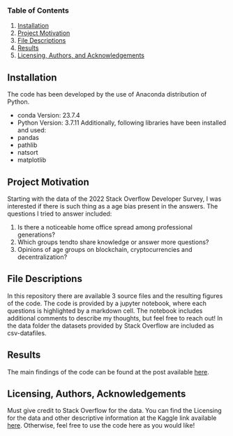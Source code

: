 ### Table of Contents

1. [Installation](#installation)
2. [Project Motivation](#motivation)
3. [File Descriptions](#files)
4. [Results](#results)
5. [Licensing, Authors, and Acknowledgements](#licensing)

## Installation <a name="installation"></a>

The code has been developed by the use of Anaconda distribution of Python.
  - conda Version: 23.7.4
  - Python Version: 3.7.11
Additionally, following libraries have been installed and used:
  - pandas
  - pathlib
  - natsort
  - matplotlib

## Project Motivation<a name="motivation"></a>

Starting with the data of the 2022 Stack Overflow Developer Survey, I was interested if there is such thing as a age bias present in the answers.
The questions I tried to answer included:
1. Is there a noticeable home office spread among professional generations?
2. Which groups tendto share knowledge or answer more questions?
3. Opinions of age groups on blockchain, cryptocurrencies and decentralization?

## File Descriptions <a name="files"></a>

In this repository there are available 3 source files and the resulting figures of the code.
The code is provided by a jupyter notebook, where each questions is highlighted by a markdown cell. The notebook includes additional comments to describe my thoughts, but feel free to reach out!
In the data folder the datasets provided by Stack Overflow are included as csv-datafiles.

## Results<a name="results"></a>

The main findings of the code can be found at the post available [here](asdfasdf).

## Licensing, Authors, Acknowledgements<a name="licensing"></a>

Must give credit to Stack Overflow for the data. You can find the Licensing for the data and other descriptive information at the Kaggle link available [here](https://www.kaggle.com/datasets/dheemanthbhat/stack-overflow-annual-developer-survey-2022/data).  Otherwise, feel free to use the code here as you would like! 


